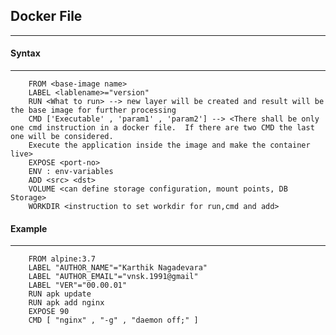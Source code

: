 ## Docker File ##
-----------------

#### Syntax
-----------
       
        FROM <base-image name> 
        LABEL <lablename>="version"
        RUN <What to run> --> new layer will be created and result will be the base image for further processing
        CMD ['Executable' , 'param1' , 'param2'] --> <There shall be only one cmd instruction in a docker file.  If there are two CMD the last one will be considered.
        Execute the application inside the image and make the container live>
        EXPOSE <port-no>
        ENV : env-variables
        ADD <src> <dst>
        VOLUME <can define storage configuration, mount points, DB Storage>
        WORKDIR <instruction to set workdir for run,cmd and add>

#### Example
------------

        FROM alpine:3.7
        LABEL "AUTHOR_NAME"="Karthik Nagadevara"
        LABEL "AUTHOR_EMAIL"="vnsk.1991@gmail"
        LABEL "VER"="00.00.01"
        RUN apk update
        RUN apk add nginx
        EXPOSE 90
        CMD [ "nginx" , "-g" , "daemon off;" ]
